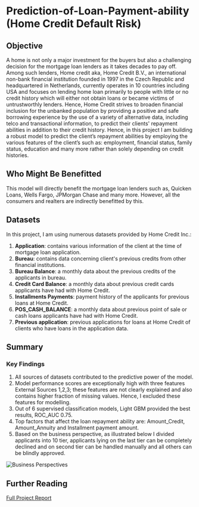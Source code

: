 # Prediction-of-Loan-Payment-ability (Home Credit Default Risk)
## Objective
A home is not only a major investment for the buyers but also a challenging decision for the mortgage loan lenders as it takes decades to pay off. Among such lenders, Home credit aka, Home Credit B.V., an international non-bank financial institution founded in 1997 in the Czech Republic and headquartered in Netherlands, currently operates in 10 countries including USA and focuses on lending home loan primarily to people with little or no credit history which will either not obtain loans or became victims of untrustworthly lenders.  Hence, Home Credit strives to broaden financial inclusion for the unbanked population by providing a positive and safe borrowing experience by the use of a variety of alternative data, including telco and transactional information, to predict their clients' repayment abilities in addition to their credit history. Hence, in this project I am building a robust model to predict the client’s repayment abilities by employing the various features of the client’s such as: employment, financial status, family status, education and many more rather than solely depending on credit histories.

## Who Might Be Benefitted
This model will directly benefit the mortgage loan lenders such as, Quicken Loans, Wells Fargo, JPMorgan Chase and many more. However, all the consumers and realters are indirectly benefitted by this.

## Datasets
In this project, I am using numerous datasets provided by Home Credit Inc.:
1. **Application**: contains various information of the client at the time of mortgage loan application.
2. **Bureau**: contains data concerning client's previous credits from other financial institutions. 
3. **Bureau Balance**: a monthly data about the previous credits of the applicants in bureau. 
4. **Credit Card Balance**: a monthly data about previous credit cards applicants have had with Home Credit. 
5. **Installments Payments**: payment history of the applicants for previous loans at Home Credit. 
6. **POS_CASH_BALANCE**: a monthly data about previous point of sale or cash loans applicants have had with Home Credit. 
7. **Previous application**: previous applications for loans at Home Credit of clients who have loans in the application data.


## Summary

### Key Findings
1. All sources of datasets contributed to the predictive power of the model. 
2. Model performance scores are exceptionally high with three features External Sources 1,2,3; these features are not clearly explained and also contains higher fraction of missing values. Hence, I excluded these features for modelling.  
3. Out of 6 supervised classification models, Light GBM provided the best results, ROC_AUC 0.75.
4. Top factors that affect the loan repayment ability are: Amount_Credit, Amount_Annuity and Installment payment amount.
5. Based on the business perspective, as illustrated below I divided applicants into 10 tier, applicants lying on the last tier can be completely declined and on second tier can be handled manually and all others can be blindly approved.


![Business Perspectives](https://user-images.githubusercontent.com/66859479/121266328-f151be00-c87f-11eb-929e-295abe09502c.png)





## Further Reading
[Full Project Report](https://drive.google.com/file/d/11Zp79zvFdPQdOuRCEarYdd9GLgddAF49/view?usp=sharing)




